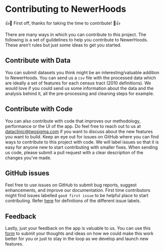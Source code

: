 # Contributing to NewerHoods

:+1::tada: First off, thanks for taking the time to contribute! :tada::+1:

There are many ways in which you can contribute to this project. The following is a set of guildelines to help you contribute to NewerHoods. These aren’t rules but just some ideas to get you started.

## Contribute with Data
You can submit datasets you think might be an interesting/valuable addition to   NewerHoods. You can send us a `csv` file with the processed data which are ideally a set of features for each census tract (2010 definitions). We would love if you could send us some information about the data and the analysis behind it, all the pre-processing and cleaning steps for example. 

## Contribute with Code
You can also contribute with code that improves our methodology, performance or the UI of the app. Do feel free to reach out to us at dataclinic@twosigma.com if you want to discuss about the new features you want to build. Keep an eye out for issues on GitHub where you can find ways to contribute to this project with code. We will label issues so that it is easy for anyone new to start contributing with smaller fixes. When sending us code, please submit a pull request with a clear description of the changes you’ve made. 

## GitHub issues
Feel free to use issues on GitHub to submit bug reports, suggest enhancements, and improve our documentation. First time contributors might find issues labelled `good first issue` to be helpful place to start contributing. Refer [here](https://github.com/tsdataclinic/newerhoods/labels) for definitions of the different issue labels. 

## Feedback
Lastly, just your feedback on the app is valuable to us. You can use this [form](https://airtable.com/shr2sLGHHIiLY6BUC) to submit your thoughts and ideas on how we could make this work better for you or just to stay in the loop as we develop and launch new features. 
